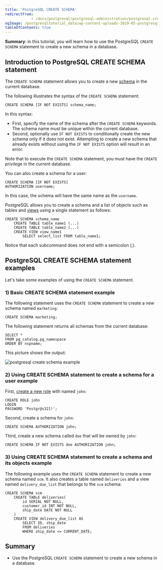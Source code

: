 ```yaml
---
title: 'PostgreSQL CREATE SCHEMA'
redirectFrom: 
            - /docs/postgresql/postgresql-administration/postgresql-create-schema
ogImage: /postgresqltutorial_data/wp-content-uploads-2019-05-postgresql-create-schema-example.png
tableOfContents: true
---
```


**Summary**: in this tutorial, you will learn how to use the PostgreSQL `CREATE SCHEMA` statement to create a new schema in a database.

## Introduction to PostgreSQL CREATE SCHEMA statement

The `CREATE SCHEMA` statement allows you to create a new [schema](/docs/postgresql/postgresql-administration/postgresql-schema) in the current database.

The following illustrates the syntax of the `CREATE SCHEMA` statement:

```
CREATE SCHEMA [IF NOT EXISTS] schema_name;
```

In this syntax:

- First, specify the name of the schema after the `CREATE SCHEMA` keywords. The schema name must be unique within the current database.
- Second, optionally use `IF NOT EXISTS` to conditionally create the new schema only if it does not exist. Attempting to create a new schema that already exists without using the `IF NOT EXISTS` option will result in an error.

Note that to execute the `CREATE SCHEMA` statement, you must have the `CREATE` privilege in the current database.

You can also create a schema for a user:

```
CREATE SCHEMA [IF NOT EXISTS]
AUTHORIZATION username;
```

In this case, the schema will have the same name as the `username`.

PostgreSQL allows you to create a schema and a list of objects such as tables and [views](/docs/postgresql/postgresql-views) using a single statement as follows:

```
CREATE SCHEMA schema_name
    CREATE TABLE table_name1 (...)
    CREATE TABLE table_name2 (...)
    CREATE VIEW view_name1
        SELECT select_list FROM table_name1;
```

Notice that each subcommand does not end with a semicolon (;).

## PostgreSQL CREATE SCHEMA statement examples

Let's take some examples of using the `CREATE SCHEMA` statement.

### 1) Basic CREATE SCHEMA statement example

The following statement uses the `CREATE SCHEMA` statement to create a new schema named `marketing`:

```
CREATE SCHEMA marketing;
```

The following statement returns all schemas from the current database:

```
SELECT *
FROM pg_catalog.pg_namespace
ORDER BY nspname;
```

This picture shows the output:

![postgresql create schema example](/postgresqltutorial_data/wp-content-uploads-2019-05-postgresql-create-schema-example.png)

### 2) Using CREATE SCHEMA statement to create a schema for a user example

First, [create a new role](/docs/postgresql/postgresql-administration/postgresql-roles) with named `john`:

```
CREATE ROLE john
LOGIN
PASSWORD 'Postgr@s321!';
```

Second, create a schema for `john`:

```
CREATE SCHEMA AUTHORIZATION john;
```

Third, create a new schema called `doe` that will be owned by `john`:

```
CREATE SCHEMA IF NOT EXISTS doe AUTHORIZATION john;
```

### 3) Using CREATE SCHEMA statement to create a schema and its objects example

The following example uses the `CREATE SCHEMA` statement to create a new schema named `scm`. It also creates a table named `deliveries` and a view named `delivery_due_list` that belongs to the `scm` schema:

```
CREATE SCHEMA scm
    CREATE TABLE deliveries(
        id SERIAL NOT NULL,
        customer_id INT NOT NULL,
        ship_date DATE NOT NULL
    )
    CREATE VIEW delivery_due_list AS
        SELECT ID, ship_date
        FROM deliveries
        WHERE ship_date <= CURRENT_DATE;
```

## Summary

- Use the PostgreSQL `CREATE SCHEMA` statement to create a new schema in a database.
